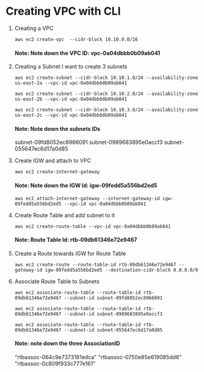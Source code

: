 # Creating VPC with CLI

1. Creating a VPC

   ~~~
   aws ec2 create-vpc  --cidr-block 10.10.0.0/16
   ~~~
      #### Note: Note down the VPC ID: vpc-0a04dbbb0b09ab041


2. Creating a Subnet
I want to create 3 subnets

   ~~~
   aws ec2 create-subnet --cidr-block 10.10.1.0/24 --availability-zone us-east-2a --vpc-id vpc-0a04dbbb0b09ab041

   aws ec2 create-subnet --cidr-block 10.10.2.0/24 --availability-zone us-east-2b --vpc-id vpc-0a04dbbb0b09ab041

   aws ec2 create-subnet --cidr-block 10.10.3.0/24 --availability-zone us-east-2c --vpc-id vpc-0a04dbbb0b09ab041
   ~~~
   
   #### Note: Note down the subnets IDs
    subnet-09fd8052ec8966091
    subnet-0989683895e0accf3
    subnet-055647ec6d17a0d85
      
3. Create IGW and attach to VPC 
   ~~~
   aws ec2 create-internet-gateway 
   ~~~
      #### Note: Note down the IGW Id: igw-09fedd5a556bd2ed5

   ~~~
   aws ec2 attach-internet-gateway --internet-gateway-id igw-09fedd5a556bd2ed5 --vpc-id vpc-0a04dbbb0b09ab041
   ~~~

4. Create Route Table and add subnet to it
   ~~~
   aws ec2 create-route-table --vpc-id vpc-0a04dbbb0b09ab041 
   ~~~
     #### Note: Route Table Id: rtb-09db61346e72e9467
5. Create a Route towards IGW for Route Table
   ~~~
   aws ec2 create-route --route-table-id rtb-09db61346e72e9467 --gateway-id igw-09fedd5a556bd2ed5 --destination-cidr-block 0.0.0.0/0
   ~~~

6. Associate Route Table to Subnets
   ~~~
   aws ec2 associate-route-table --route-table-id rtb-09db61346e72e9467 --subnet-id subnet-09fd8052ec8966091

   aws ec2 associate-route-table --route-table-id rtb-09db61346e72e9467 --subnet-id subnet-0989683895e0accf3

   aws ec2 associate-route-table --route-table-id rtb-09db61346e72e9467 --subnet-id subnet-055647ec6d17a0d85 
   ~~~ 
     #### Note: note down the three AssociationID
      "rtbassoc-064c9e7373181edca"
      "rtbassoc-0750e85e619085dd6"
      "rtbassoc-0c809f933c777e161"
